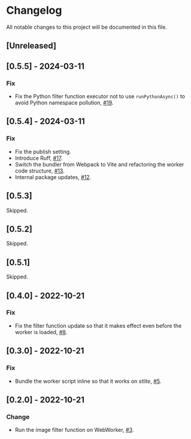 # Changelog
All notable changes to this project will be documented in this file.

## [Unreleased]

## [0.5.5] - 2024-03-11

### Fix

- Fix the Python filter function executor not to use `runPythonAsync()` to avoid Python namespace pollution, [#19](https://github.com/whitphx/streamlit-fesion/pull/19).

## [0.5.4] - 2024-03-11

### Fix

- Fix the publish setting.
- Introduce Ruff, [#17](https://github.com/whitphx/streamlit-fesion/pull/17).
- Switch the bundler from Webpack to Vite and refactoring the worker code structure, [#13](https://github.com/whitphx/streamlit-fesion/pull/13).
- Internal package updates, [#12](https://github.com/whitphx/streamlit-fesion/pull/12).

## [0.5.3]

Skipped.

## [0.5.2]

Skipped.

## [0.5.1]

Skipped.

## [0.4.0] - 2022-10-21

### Fix

- Fix the filter function update so that it makes effect even before the worker is loaded, [#8](https://github.com/whitphx/streamlit-fesion/pull/8).

## [0.3.0] - 2022-10-21

### Fix

- Bundle the worker script inline so that it works on _stlite_, [#5](https://github.com/whitphx/streamlit-fesion/pull/5).

## [0.2.0] - 2022-10-21

### Change

- Run the image filter function on WebWorker, [#3](https://github.com/whitphx/streamlit-fesion/pull/3).
